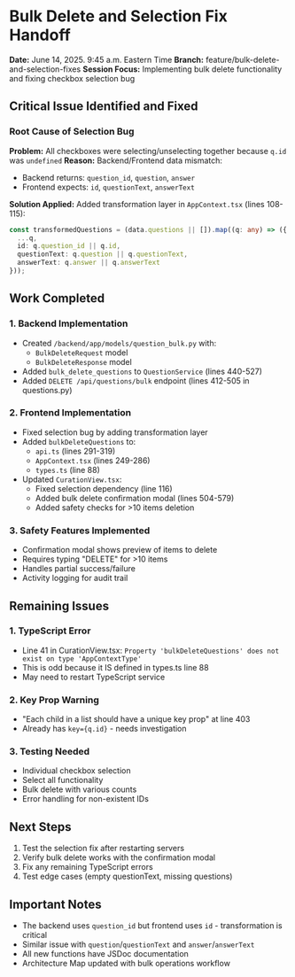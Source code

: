 # Bulk Delete and Selection Fix Handoff
**Date:** June 14, 2025. 9:45 a.m. Eastern Time
**Branch:** feature/bulk-delete-and-selection-fixes
**Session Focus:** Implementing bulk delete functionality and fixing checkbox selection bug

## Critical Issue Identified and Fixed

### Root Cause of Selection Bug
**Problem:** All checkboxes were selecting/unselecting together because `q.id` was `undefined`
**Reason:** Backend/Frontend data mismatch:
- Backend returns: `question_id`, `question`, `answer`
- Frontend expects: `id`, `questionText`, `answerText`

**Solution Applied:** Added transformation layer in `AppContext.tsx` (lines 108-115):
```typescript
const transformedQuestions = (data.questions || []).map((q: any) => ({
  ...q,
  id: q.question_id || q.id,
  questionText: q.question || q.questionText,
  answerText: q.answer || q.answerText
}));
```

## Work Completed

### 1. Backend Implementation
- Created `/backend/app/models/question_bulk.py` with:
  - `BulkDeleteRequest` model
  - `BulkDeleteResponse` model
- Added `bulk_delete_questions` to `QuestionService` (lines 440-527)
- Added `DELETE /api/questions/bulk` endpoint (lines 412-505 in questions.py)

### 2. Frontend Implementation
- Fixed selection bug by adding transformation layer
- Added `bulkDeleteQuestions` to:
  - `api.ts` (lines 291-319)
  - `AppContext.tsx` (lines 249-286)
  - `types.ts` (line 88)
- Updated `CurationView.tsx`:
  - Fixed selection dependency (line 116)
  - Added bulk delete confirmation modal (lines 504-579)
  - Added safety checks for >10 items deletion

### 3. Safety Features Implemented
- Confirmation modal shows preview of items to delete
- Requires typing "DELETE" for >10 items
- Handles partial success/failure
- Activity logging for audit trail

## Remaining Issues

### 1. TypeScript Error
- Line 41 in CurationView.tsx: `Property 'bulkDeleteQuestions' does not exist on type 'AppContextType'`
- This is odd because it IS defined in types.ts line 88
- May need to restart TypeScript service

### 2. Key Prop Warning
- "Each child in a list should have a unique key prop" at line 403
- Already has `key={q.id}` - needs investigation

### 3. Testing Needed
- Individual checkbox selection
- Select all functionality
- Bulk delete with various counts
- Error handling for non-existent IDs

## Next Steps
1. Test the selection fix after restarting servers
2. Verify bulk delete works with the confirmation modal
3. Fix any remaining TypeScript errors
4. Test edge cases (empty questionText, missing questions)

## Important Notes
- The backend uses `question_id` but frontend uses `id` - transformation is critical
- Similar issue with `question`/`questionText` and `answer`/`answerText`
- All new functions have JSDoc documentation
- Architecture Map updated with bulk operations workflow